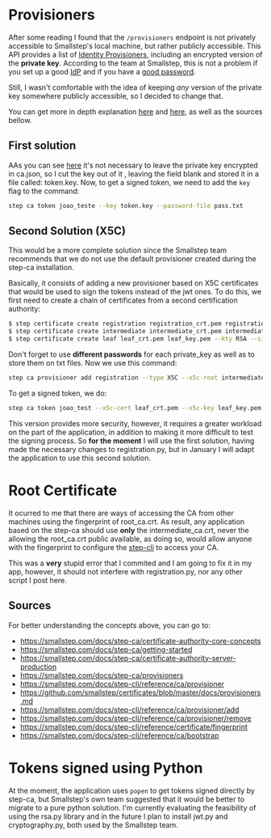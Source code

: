 # Provisioners

After some reading I found that the ```/provisioners``` endpoint is not privately accessible to Smallstep's local machine, but rather publicly accessible. This API provides a list of [Identity Provisioners](https://smallstep.com/docs/step-ca/provisioners#managing-provisioners), including an encrypted version of the **private key**. According to the team at Smallstep, this is not a problem if you set up a good [IdP](https://github.com/smallstep/certificates/discussions/668#discussioncomment-1854913) and if you have a [good password](https://github.com/smallstep/certificates/discussions/668#discussioncomment-1860002).

Still, I wasn't comfortable with the idea of keeping _any_ version of the private key somewhere publicly accessible, so I decided to change that.

You can get more in depth explanation [here](https://github.com/smallstep/certificates/discussions/668) and [here](https://github.com/smallstep/certificates/discussions/734), as well as the sources bellow.

## First solution
AAs you can see [here](https://github.com/smallstep/certificates/discussions/668#discussioncomment-1860002) it's not necessary to leave the private key encrypted in ca.json, so I cut the key out of it , leaving the field blank and stored it in a file called: token.key. Now, to get a signed token, we need to add the ```key``` flag to the command:
```bash
step ca token joao_teste --key token.key --password-file pass.txt
```

## Second Solution (X5C)
This would be a more complete solution since the Smallstep team recommends that we do not use the default provisioner created during the step-ca installation.

Basically, it consists of adding a new provisioner based on X5C certificates that would be used to sign the tokens instead of the jwt ones. To do this, we first need to create a chain of certificates from a second certification authority:
```bash
$ step certificate create registration registration_crt.pem registration_key.pem --profile root-ca --kty RSA --size 4096
$ step certificate create intermediate intermediate_crt.pem intermediate_key.pem --profile intermediate-ca --kty RSA --size 4096 --ca registration_crt.pem --ca-key registration_key.pem
$ step certificate create leaf leaf_crt.pem leaf_key.pem --kty RSA --size 4096 --ca intermediate_crt.pem --ca-key intermediate_key.pem --bundle
```
Don't forget to use **different passwords** for each private_key as well as to store them on txt files. Now we use this command:
```bash
step ca provisioner add registration --type X5C --x5c-root intermediate_crt.pem
```
To get a signed token, we do:
```bash
step ca token joao_test --x5c-cert leaf_crt.pem --x5c-key leaf_key.pem --password-file pass_leaf_X5C.tx
```
This version provides more security, however, it requires a greater workload on the part of the application, in addition to making it more difficult to test the signing process. So **for the moment** I will use the first solution, having made the necessary changes to registration.py, but in January I will adapt the application to use this second solution.

# Root Certificate
It ocurred to me that there are ways of accessing the CA from other machines using the fingerprint of root_ca.crt. As result, any application based on the step-ca should use **only** the intermediate_ca.crt, never the allowing the root_ca.crt public available, as doing so, would allow anyone with the fingerprint to configure the [step-cli](https://smallstep.com/docs/step-cli/reference/ca/bootstrap) to access your CA.

This was a **very** stupid error that I commited and I am going to fix it in my app, however, it should not interfere with registration.py, nor any other script I post here.

## Sources
For better understanding the concepts above, you can go to:
- https://smallstep.com/docs/step-ca/certificate-authority-core-concepts
- https://smallstep.com/docs/step-ca/getting-started
- https://smallstep.com/docs/step-ca/certificate-authority-server-production
- https://smallstep.com/docs/step-ca/provisioners
- https://smallstep.com/docs/step-cli/reference/ca/provisioner
- https://github.com/smallstep/certificates/blob/master/docs/provisioners.md
- https://smallstep.com/docs/step-cli/reference/ca/provisioner/add
- https://smallstep.com/docs/step-cli/reference/ca/provisioner/remove
- https://smallstep.com/docs/step-cli/reference/certificate/fingerprint
- https://smallstep.com/docs/step-cli/reference/ca/bootstrap

# Tokens signed using Python
At the moment, the application uses ```popen``` to get tokens signed directly by step-ca, but Smallstep's own team suggested that it would be better to migrate to a pure python solution. I'm currently evaluating the feasibility of using the rsa.py library and in the future I plan to install jwt.py and cryptography.py, both used by the Smallstep team.

